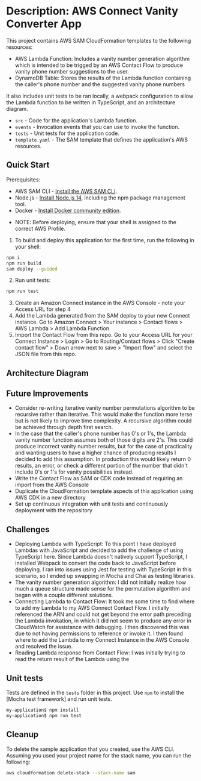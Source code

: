# Description: AWS Connect Vanity Converter App

This project contains AWS SAM CloudFormation templates to the following resources:

- AWS Lambda Function: Includes a vanity number generation algorithm which is intended to be trigged by an AWS Contact Flow to produce vanity phone number suggestions to the user.
- DynamoDB Table: Stores the results of the Lambda function containing the caller's phone number and the suggested vanity phone numbers

It also includes unit tests to be ran locally, a webpack configuration to allow the Lambda function to be written in TypeScript, and an architecture diagram.

- `src` - Code for the application's Lambda function.
- `events` - Invocation events that you can use to invoke the function.
- `tests` - Unit tests for the application code.
- `template.yaml` - The SAM template that defines the application's AWS resources.

## Quick Start

Prerequisites:

- AWS SAM CLI - [Install the AWS SAM CLI](https://docs.aws.amazon.com/serverless-application-model/latest/developerguide/serverless-sam-cli-install.html).
- Node.js - [Install Node.js 14](https://nodejs.org/en/), including the npm package management tool.
- Docker - [Install Docker community edition](https://hub.docker.com/search/?type=edition&offering=community).

* NOTE: Before deploying, ensure that your shell is assigned to the correct AWS Profile.

1. To build and deploy this application for the first time, run the following in your shell:

```bash
npm i
npm run build
sam deploy --guided
```

2. Run unit tests:

```bash
npm run test
```

3. Create an Amazon Connect instance in the AWS Console - note your Access URL for step 4
4. Add the Lambda generated from the SAM deploy to your new Connect instance. Go to Amazon Connect > Your instance > Contact flows > AWS Lambda > Add Lambda Function
5. Import the Contact Flow from this repo. Go to your Access URL for your Connect Instance > Login > Go to Routing/Contact flows > Click "Create contact flow" > Down arrow next to save > "Import flow" and select the JSON file from this repo.

## Architecture Diagram

## Future Improvements

- Consider re-writing iterative vanity number permutations algorithm to be recursive rather than iterative. This would make the function more terse but is not likely to improve time complexity. A recursive algorithm could be achieved through depth first search.
- In the case that the caller's phone number has 0's or 1's, the Lambda vanity number function assumes both of those digits are 2's. This could produce incorrect vanity number results, but for the case of practicality and wanting users to have a higher chance of producing results I decided to add this assumption. In production this would likely return 0 results, an error, or check a different portion of the number that didn't include 0's or 1's for vanity possibilities instead.
- Write the Contact Flow as SAM or CDK code instead of requiring an import from the AWS Console
- Duplicate the CloudFormation template aspects of this application using AWS CDK in a new directory
- Set up continuous integration with unit tests and continuously deployment with the repository

## Challenges

- Deploying Lambda with TypeScript: To this point I have deployed Lambdas with JavaScript and decided to add the challenge of using TypeScript here. Since Lambda doesn't natively support TypeScript, I installed Webpack to convert the code back to JavaScript before deploying. I ran into issues using Jest for testing with TypeScript in this scenario, so I ended up swapping in Mocha and Chai as testing libraries.
- The vanity number generation algorithm: I did not initially realize how much a queue structure made sense for the permutation algorithm and began with a couple different solutions.
- Connecting Lambda to Contact Flow: It took me some time to find where to add my Lambda to my AWS Connect Contact Flow. I initially referenced the ARN and could not get beyond the error path preceding the Lambda invokation, in which it did not seem to produce any error in CloudWatch for assistance with debugging. I then discovered this was due to not having permissions to reference or invoke it. I then found where to add the Lambda to my Connect Instance in the AWS Console and resolved the issue.
- Reading Lambda response from Contact Flow: I was initially trying to read the return result of the Lambda using the

## Unit tests

Tests are defined in the `tests` folder in this project. Use `npm` to install the [Mocha test framework] and run unit tests.

```bash
my-application$ npm install
my-application$ npm run test
```

## Cleanup

To delete the sample application that you created, use the AWS CLI. Assuming you used your project name for the stack name, you can run the following:

```bash
aws cloudformation delete-stack --stack-name sam
```
